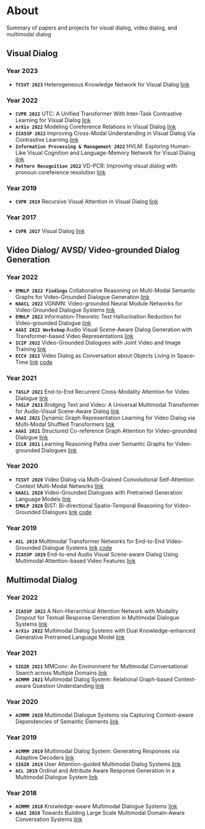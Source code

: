 # About
Summary of papers and projects for visual dialog, video dialog, and multimodal dialog

## Visual Dialog
### Year 2023
* ****`TCSVT 2023`**** Heterogeneous Knowledge Network for Visual Dialog [link](https://ieeexplore.ieee.org/stamp/stamp.jsp?tp=&arnumber=9893870)

### Year 2022
* ****`CVPR 2022`**** UTC: A Unified Transformer With Inter-Task Contrastive Learning for Visual Dialog [link](https://openaccess.thecvf.com/content/CVPR2022/papers/Chen_UTC_A_Unified_Transformer_With_Inter-Task_Contrastive_Learning_for_Visual_CVPR_2022_paper.pdf)
* ****`ArXiv 2022`**** Modeling Coreference Relations in Visual Dialog [link](https://arxiv.org/pdf/2203.02986.pdf)
* ****`ICASSP 2022`**** Improving Cross-Modal Understanding in Visual Dialog Via Contrastive Learning [link](https://ieeexplore.ieee.org/stamp/stamp.jsp?tp=&arnumber=9747769)
* ****`Information Processing & Management 2022`**** HVLM: Exploring Human-Like Visual Cognition and Language-Memory Network for Visual Dialog [link](https://urlzs.com/tCStK)
* ****`Pattern Recognition 2022`**** VD-PCR: Improving visual dialog with pronoun coreference resolution [link]()

### Year 2019
* ****`CVPR 2019`**** Recursive Visual Attention in Visual Dialog [link](https://openaccess.thecvf.com/content_CVPR_2019/papers/Niu_Recursive_Visual_Attention_in_Visual_Dialog_CVPR_2019_paper.pdf)

### Year 2017
* ****`CVPR 2017`**** Visual Dialog [link](https://openaccess.thecvf.com/content_cvpr_2017/papers/Das_Visual_Dialog_CVPR_2017_paper.pdf)


## Video Dialog/ AVSD/ Video-grounded Dialog Generation
### Year 2022
* ****`EMNLP 2022 Findings`**** Collaborative Reasoning on Multi-Modal Semantic Graphs for Video-Grounded Dialogue Generation [link](https://arxiv.org/pdf/2210.12460.pdf)
* ****`NAACL 2022`**** VGNMN: Video-grounded Neural Module Networks for Video-Grounded Dialogue Systems [link](https://aclanthology.org/2022.naacl-main.247.pdf)
* ****`EMNLP 2022`**** Information-Theoretic Text Hallucination Reduction for Video-grounded Dialogue [link](https://arxiv.org/pdf/2212.05765.pdf)
* ****`AAAI 2022 Workshop`**** Audio Visual Scene-Aware Dialog Generation with Transformer-based Video Representations [link](https://arxiv.org/pdf/2202.09979.pdf)
* ****`ICIP 2022`**** Video-Grounded Dialogues with Joint Video and Image Training [link](https://ieeexplore.ieee.org/stamp/stamp.jsp?tp=&arnumber=9897613)
* ****`ECCV 2022`**** Video Dialog as Conversation about Objects Living in Space-Time [link](https://arxiv.org/pdf/2207.03656.pdf) [code](https://github.com/hoanganhpham1006/COST)

### Year 2021
* ****`TASLP 2021`**** End-to-End Recurrent Cross-Modality Attention for Video Dialogue [link](https://ieeexplore.ieee.org/stamp/stamp.jsp?tp=&arnumber=9376964)
* ****`TASLP 2021`**** Bridging Text and Video: A Universal Multimodal Transformer for Audio-Visual Scene-Aware Dialog [link](https://ieeexplore.ieee.org/stamp/stamp.jsp?tp=&arnumber=9376902)
* ****`AAAI 2021`**** Dynamic Graph Representation Learning for Video Dialog via Multi-Modal Shuffled Transformers [link](https://ojs.aaai.org/index.php/AAAI/article/view/16231)
* ****`AAAI 2021`**** Structured Co-reference Graph Attention for Video-grounded Dialogue [link](https://ojs.aaai.org/index.php/AAAI/article/view/16273)
* ****`ICLR 2021`**** Learning Reasoning Paths over Semantic Graphs for Video-grounded Dialogues [link](https://openreview.net/pdf?id=hPWj1qduVw8)

### Year 2020
* ****`TCSVT 2020`**** Video Dialog via Multi-Grained Convolutional Self-Attention Context Multi-Modal Networks [link](https://ieeexplore.ieee.org/stamp/stamp.jsp?tp=&arnumber=8920126)
* ****`NAACL 2020`**** Video-Grounded Dialogues with Pretrained Generation Language Models [link](https://aclanthology.org/2020.acl-main.518.pdf)
* ****`EMNLP 2020`**** BiST: Bi-directional Spatio-Temporal Reasoning for Video-Grounded Dialogues [link](https://aclanthology.org/2020.emnlp-main.145.pdf) [code](https://github.com/salesforce/BiST)

### Year 2019
* ****`ACL 2019`**** Multimodal Transformer Networks for End-to-End Video-Grounded Dialogue Systems [link](https://aclanthology.org/P19-1564.pdf) [code](https://github.com/henryhungle/MTN)
* ****`ICASSP 2019`**** End-to-end Audio Visual Scene-aware Dialog Using Multimodal Attention-based Video Features [link](https://ieeexplore.ieee.org/stamp/stamp.jsp?tp=&arnumber=8682583)

## Multimodal Dialog
### Year 2022
* ****`ICASSP 2022`**** A Non-Hierarchical Attention Network with Modality Dropout for Textual Response Generation in Multimodal Dialogue Systems [link](https://ieeexplore.ieee.org/stamp/stamp.jsp?tp=&arnumber=9746613)
* ****`ArXiv 2022`**** Multimodal Dialog Systems with Dual Knowledge-enhanced Generative Pretrained Language Model [link](https://arxiv.org/pdf/2207.07934)

### Year 2021
* ****`SIGIR 2021`**** MMConv: An Environment for Multimodal Conversational Search across Multiple Domains [link](https://dl.acm.org/doi/pdf/10.1145/3404835.3462970)
* ****`ACMMM 2021`**** Multimodal Dialog System: Relational Graph-based Context-aware Question Understanding [link](https://dl.acm.org/doi/pdf/10.1145/3474085.3475234)

### Year 2020
* ****`ACMMM 2020`**** Multimodal Dialogue Systems via Capturing Context-aware Dependencies of Semantic Elements [link](https://dl.acm.org/doi/pdf/10.1145/3394171.3413679)

### Year 2019
* ****`ACMMM 2019`**** Multimodal Dialog System: Generating Responses via Adaptive Decoders [link](https://dl.acm.org/doi/pdf/10.1145/3343031.3350923)
* ****`SIGIR 2019`**** User Attention-guided Multimodal Dialog Systems [link](https://dl.acm.org/doi/pdf/10.1145/3331184.3331226)
* ****`ACL 2019`**** Ordinal and Attribute Aware Response Generation in a Multimodal Dialogue System [link](https://aclanthology.org/P19-1540.pdf)

### Year 2018
* ****`ACMMM 2018`**** Knowledge-aware Multimodal Dialogue Systems [link](https://dl.acm.org/doi/pdf/10.1145/3240508.3240605)
* ****`AAAI 2018`**** Towards Building Large Scale Multimodal Domain-Aware Conversation Systems [link](https://ojs.aaai.org/index.php/AAAI/article/view/11331)
